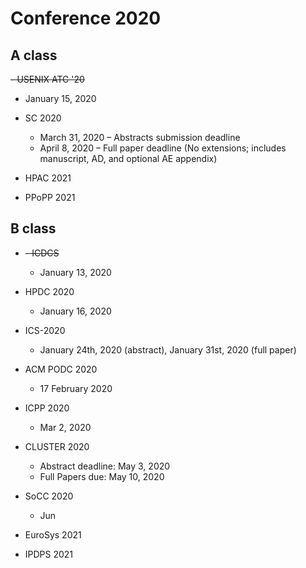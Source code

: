 # Conference 2020

## A class


~~- USENIX ATC '20~~
  -  January 15, 2020

- SC 2020
    - March 31, 2020 – Abstracts submission deadline
    - April 8, 2020 – Full paper deadline (No extensions; includes manuscript, AD, and optional AE appendix)

- HPAC 2021

- PPoPP 2021

## B class

- ~~- ICDCS~~
  - January 13, 2020

- HPDC 2020
  - January 16, 2020

- ICS-2020
  - January 24th, 2020 (abstract), January 31st, 2020 (full paper)

- ACM PODC 2020
  - 17 February 2020

- ICPP 2020
  - Mar 2, 2020

- CLUSTER 2020
  - Abstract deadline: May 3, 2020
  - Full Papers due: May 10, 2020

- SoCC 2020
  - Jun

- EuroSys 2021

- IPDPS 2021
